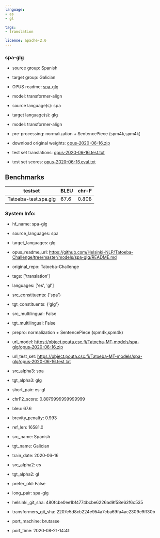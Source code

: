 ```yaml
---
language: 
- es
- gl

tags:
- translation

license: apache-2.0
---
```


### spa-glg

* source group: Spanish 
* target group: Galician 
*  OPUS readme: [spa-glg](https://github.com/Helsinki-NLP/Tatoeba-Challenge/tree/master/models/spa-glg/README.md)

*  model: transformer-align
* source language(s): spa
* target language(s): glg
* model: transformer-align
* pre-processing: normalization + SentencePiece (spm4k,spm4k)
* download original weights: [opus-2020-06-16.zip](https://object.pouta.csc.fi/Tatoeba-MT-models/spa-glg/opus-2020-06-16.zip)
* test set translations: [opus-2020-06-16.test.txt](https://object.pouta.csc.fi/Tatoeba-MT-models/spa-glg/opus-2020-06-16.test.txt)
* test set scores: [opus-2020-06-16.eval.txt](https://object.pouta.csc.fi/Tatoeba-MT-models/spa-glg/opus-2020-06-16.eval.txt)

## Benchmarks

| testset               | BLEU  | chr-F |
|-----------------------|-------|-------|
| Tatoeba-test.spa.glg 	| 67.6 	| 0.808 |


### System Info: 
- hf_name: spa-glg

- source_languages: spa

- target_languages: glg

- opus_readme_url: https://github.com/Helsinki-NLP/Tatoeba-Challenge/tree/master/models/spa-glg/README.md

- original_repo: Tatoeba-Challenge

- tags: ['translation']

- languages: ['es', 'gl']

- src_constituents: {'spa'}

- tgt_constituents: {'glg'}

- src_multilingual: False

- tgt_multilingual: False

- prepro:  normalization + SentencePiece (spm4k,spm4k)

- url_model: https://object.pouta.csc.fi/Tatoeba-MT-models/spa-glg/opus-2020-06-16.zip

- url_test_set: https://object.pouta.csc.fi/Tatoeba-MT-models/spa-glg/opus-2020-06-16.test.txt

- src_alpha3: spa

- tgt_alpha3: glg

- short_pair: es-gl

- chrF2_score: 0.8079999999999999

- bleu: 67.6

- brevity_penalty: 0.993

- ref_len: 16581.0

- src_name: Spanish

- tgt_name: Galician

- train_date: 2020-06-16

- src_alpha2: es

- tgt_alpha2: gl

- prefer_old: False

- long_pair: spa-glg

- helsinki_git_sha: 480fcbe0ee1bf4774bcbe6226ad9f58e63f6c535

- transformers_git_sha: 2207e5d8cb224e954a7cba69fa4ac2309e9ff30b

- port_machine: brutasse

- port_time: 2020-08-21-14:41